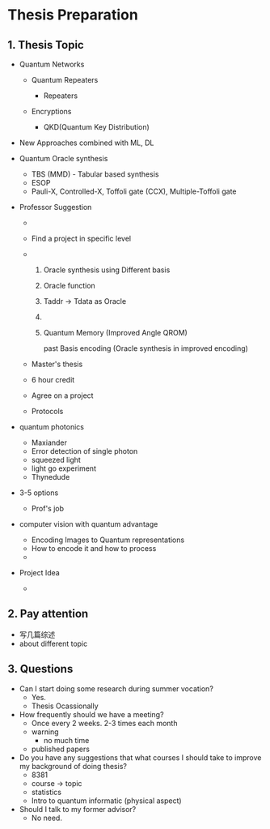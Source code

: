 # Thesis Preparation

## 1. Thesis Topic

- Quantum Networks
  
  - Quantum Repeaters
    - Repeaters 
  
  - Encryptions
    - QKD(Quantum Key Distribution)
  
- New Approaches combined with ML, DL

- Quantum Oracle synthesis

  - TBS (MMD) - Tabular based synthesis
  - ESOP
  - Pauli-X, Controlled-X, Toffoli gate (CCX), Multiple-Toffoli gate 


- Professor Suggestion

  - 

  - Find a project in specific level

  - 1. Oracle synthesis using Different basis 

    2.  Oracle function

    3. Taddr -> Tdata as Oracle

    4. 

    5. Quantum Memory (Improved Angle QROM)

       past Basis encoding (Oracle synthesis in improved encoding)

  - Master's thesis

  - 6 hour credit

  - Agree on a project

  - Protocols

- quantum photonics

  - Maxiander
  - Error detection of single photon
  - squeezed light 
  - light go experiment
  - Thynedude

- 3-5 options

  - Prof's job 

- computer vision with quantum advantage

  - Encoding Images to Quantum representations
  - How to encode it and how to process
  - 

- Project Idea

  - 

## 2. Pay attention

- 写几篇综述
- about different topic

## 3. Questions

- Can I start doing some research during summer vocation?
  - Yes. 
  - Thesis Ocassionally
- How frequently should we have a meeting?
  -  Once every 2 weeks. 2-3 times each month
  - warning 
    - no much time
  - published papers
- Do you have any suggestions that what courses I should take to improve my background of doing thesis?
  - 8381
  - course -> topic
  - statistics
  - Intro to quantum informatic (physical aspect)
- Should I talk to my former advisor? 
  - No need.